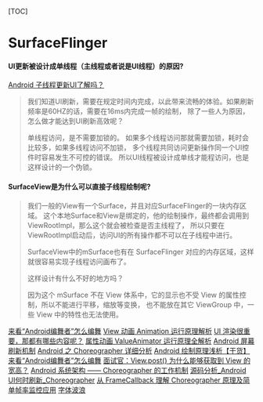 [TOC]

# SurfaceFlinger



#### UI更新被设计成单线程（主线程或者说是UI线程）的原因?
[Android 子线程更新UI了解吗？](https://www.jianshu.com/p/f971857fcf22)
> 我们知道UI刷新，需要在规定时间内完成，以此带来流畅的体验。如果刷新频率是60HZ的话，需要在16ms内完成一帧的绘制，
> 除了一些人为原因，怎么做才能达到UI刷新高效呢？
>
> 单线程访问，是不需要加锁的。 如果多个线程访问那就需要加锁，耗时会比较多，如果多线程访问不加锁，
> 多个线程共同访问更新操作同一个UI控件时容易发生不可控的错误。
> 所以UI线程被设计成单线才能程访问，也是这样设计的一个伪锁。


#### SurfaceView是为什么可以直接子线程绘制呢?
> 我们一般的View有一个Surface，并且对应SurfaceFlinger的一块内存区域。 
> 这个本地Surface和View是绑定的，他的绘制操作，最终都会调用到ViewRootImpl，那么这个就会被检查是否主线程了， 
> 所以只要在ViewRootImpl启动后，访问UI的所有操作都不可以在子线程中进行。
>
> SurfaceView中的mSurface也有在 SurfaceFlinger 对应的内存区域，这样就很容易实现子线程访问画布了。
>
> 这样设计有什么不好的地方吗？
>
> 因为这个 mSurface 不在 View 体系中，它的显示也不受 View 的属性控制，所以不能进行平移，缩放等变换， 
> 也不能放在其它 ViewGroup 中，一些 View 中的特性也无法使用。






[来看“Android编舞者”怎么编舞](https://mp.weixin.qq.com/s/85yDzZsX1JIwCVcYNB29CA)
[View 动画 Animation 运行原理解析](https://www.cnblogs.com/dasusu/p/8287822.html)
[UI 渲染很重要，那都有哪些内容呢？](https://mp.weixin.qq.com/s/u1kB3W9xR_R4xwVECF-eHQ)
[属性动画 ValueAnimator 运行原理全解析](https://www.cnblogs.com/dasusu/p/8595422.html)
[Android 屏幕刷新机制](https://www.cnblogs.com/dasusu/p/8311324.html)
[Android 之 Choreographer 详细分析](https://www.jianshu.com/p/86d00bbdaf60)
[Android 绘制原理浅析【干货】](https://mp.weixin.qq.com/s/YQlRVxhD9ZO-FAlMB3gXfA)
[来看“Android编舞者”怎么编舞](https://mp.weixin.qq.com/s/85yDzZsX1JIwCVcYNB29CA)
[面试官：View.post() 为什么能够获取到 View 的宽高？](https://mp.weixin.qq.com/s/GWB--a43N6I8Fl_81-Ltqw)
[Android 系统架构 —— Choreographer 的工作机制](https://sharrychoo.github.io/blog/android-source/graphic-choreographer)
[源码分析_Android UI何时刷新_Choreographer](https://www.jianshu.com/p/d7be5308d06e)
[从 FrameCallback 理解 Choreographer 原理及简单帧率监控应用](https://juejin.cn/post/6844903469891977224)
[字体波浪](https://github.com/romainpiel/Titanic)